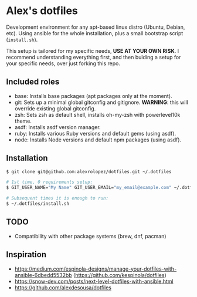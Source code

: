 # Alex's dotfiles
Development environment for any apt-based linux distro (Ubuntu, Debian, etc).
Using ansible for the whole installation, plus a small bootstrap script (`install.sh`).

This setup is tailored for my specific needs, **USE AT YOUR OWN RISK**.
I recommend understanding everything first, and then bulding a setup for your specific needs, over just forking this repo.

## Included roles
- base: Installs base packages (apt packages only at the moment).
- git: Sets up a minimal global gitconfig and gitignore. **WARNING**: this will override existing global gitconfig.
- zsh: Sets zsh as default shell, installs oh-my-zsh with powerlevel10k theme.
- asdf: Installs asdf version manager.
- ruby: Installs various Ruby versions and default gems (using asdf).
- node: Installs Node versions and default npm packages (using asdf).

## Installation

```bash
$ git clone git@github.com:alexrolopez/dotfiles.git ~/.dotfiles

# 1st time, 0 requirements setup:
$ GIT_USER_NAME="My Name" GIT_USER_EMAIL="my_email@example.com" ~/.dotfiles/install.sh

# Subsequent times it is enough to run:
$ ~/.dotfiles/install.sh
```

## TODO
- Compatibility with other package systems (brew, dnf, pacman)

## Inspiration
- https://medium.com/espinola-designs/manage-your-dotfiles-with-ansible-6dbedd5532bb (https://github.com/kespinola/dotfiles)
- https://snow-dev.com/posts/next-level-dotfiles-with-ansible.html 
- https://github.com/alexdesousa/dotfiles
